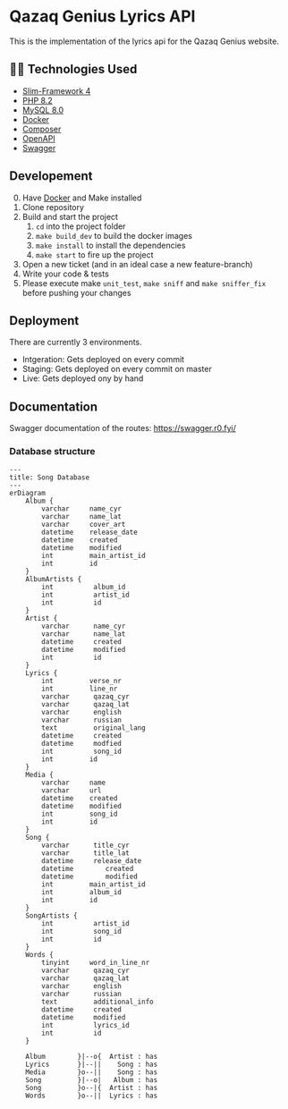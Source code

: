 # Qazaq Genius Lyrics API
This is the implementation of the lyrics api for the Qazaq Genius website.


## 👨‍💻 Technologies Used
* [Slim-Framework 4](https://www.slimframework.com/)
* [PHP 8.2](https://www.php.net/)
* [MySQL 8.0](https://www.mysql.com/)
* [Docker](https://www.docker.com/get-started)
* [Composer](https://getcomposer.org/)
* [OpenAPI](https://spec.openapis.org/oas/v3.1.0)
* [Swagger](https://swagger.io/)

## Developement
0. Have [Docker](https://www.docker.com/get-started) and Make installed
1. Clone repository
2. Build and start the project
    1. `cd` into the project folder
    2. `make build_dev` to build the docker images
    3. `make install` to install the dependencies
    4. `make start` to fire up the project
3. Open a new ticket (and in an ideal case a new feature-branch)
4. Write your code & tests
5. Please execute make `unit_test`, `make sniff` and `make sniffer_fix` before pushing your changes

## Deployment
There are currently 3 environments. 

* Intgeration: Gets deployed on every commit
* Staging: Gets deployed on every commit on master
* Live: Gets deployed ony by hand

## Documentation

Swagger documentation of the routes: https://swagger.r0.fyi/

### Database structure
```mermaid
---
title: Song Database
---
erDiagram
    Album {
        varchar     name_cyr
        varchar     name_lat
        varchar     cover_art
        datetime    release_date
        datetime	created
        datetime	modified
        int	        main_artist_id
        int	        id
    }
    AlbumArtists {
        int          album_id
        int          artist_id
        int          id
    }
    Artist {
        varchar      name_cyr
        varchar      name_lat
        datetime     created
        datetime     modified
        int          id
    }
    Lyrics {
        int			verse_nr
        int			line_nr
        varchar      qazaq_cyr
        varchar      qazaq_lat
        varchar      english
        varchar      russian
        text         original_lang
        datetime     created
        datetime     modfied
        int          song_id
        int	        id
    }
    Media {
        varchar     name
        varchar     url
        datetime	created
        datetime	modified
        int	        song_id
        int	        id
    }
    Song {
        varchar      title_cyr
        varchar      title_lat
        datetime     release_date
        datetime	    created
        datetime	    modified
        int	        main_artist_id
        int	        album_id
        int	        id
    }
    SongArtists {
        int          artist_id
        int          song_id
        int          id
    }
    Words {
        tinyint	    word_in_line_nr
        varchar      qazaq_cyr
        varchar      qazaq_lat
        varchar      english
        varchar      russian
        text         additional_info
        datetime     created
        datetime     modified
        int          lyrics_id
        int          id
    }

    Album        }|--o{  Artist : has
    Lyrics       }|--||    Song : has
    Media        }o--||    Song : has
    Song         }|--o|   Album : has
    Song         }o--|{  Artist : has
    Words        }o--||  Lyrics : has
```